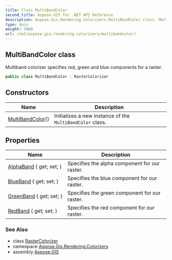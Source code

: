 ```yaml
---
title: Class MultiBandColor
second_title: Aspose.GIS for .NET API Reference
description: Aspose.Gis.Rendering.Colorizers.MultiBandColor class. Multiband colorizer specifies red green and blue components for a raster
type: docs
weight: 3960
url: /net/aspose.gis.rendering.colorizers/multibandcolor/
---
```

## MultiBandColor class

Multiband colorizer specifies red, green and blue components for a raster.

```csharp
public class MultiBandColor : RasterColorizer
```

## Constructors

| Name | Description |
| --- | --- |
| [MultiBandColor](multibandcolor/)() | Initializes a new instance of the `MultiBandColor` class. |

## Properties

| Name | Description |
| --- | --- |
| [AlphaBand](../../aspose.gis.rendering.colorizers/multibandcolor/alphaband/) { get; set; } | Specifies the alpha component for our raster. |
| [BlueBand](../../aspose.gis.rendering.colorizers/multibandcolor/blueband/) { get; set; } | Specifies the blue component for our raster. |
| [GreenBand](../../aspose.gis.rendering.colorizers/multibandcolor/greenband/) { get; set; } | Specifies the green component for our raster. |
| [RedBand](../../aspose.gis.rendering.colorizers/multibandcolor/redband/) { get; set; } | Specifies the red component for our raster. |

### See Also

* class [RasterColorizer](../rastercolorizer/)
* namespace [Aspose.Gis.Rendering.Colorizers](../../aspose.gis.rendering.colorizers/)
* assembly [Aspose.GIS](../../)


